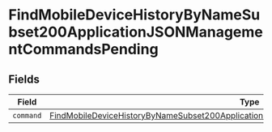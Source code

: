 # FindMobileDeviceHistoryByNameSubset200ApplicationJSONManagementCommandsPending


## Fields

| Field                                                                                                                                                                                                     | Type                                                                                                                                                                                                      | Required                                                                                                                                                                                                  | Description                                                                                                                                                                                               |
| --------------------------------------------------------------------------------------------------------------------------------------------------------------------------------------------------------- | --------------------------------------------------------------------------------------------------------------------------------------------------------------------------------------------------------- | --------------------------------------------------------------------------------------------------------------------------------------------------------------------------------------------------------- | --------------------------------------------------------------------------------------------------------------------------------------------------------------------------------------------------------- |
| `command`                                                                                                                                                                                                 | [FindMobileDeviceHistoryByNameSubset200ApplicationJSONManagementCommandsPendingCommand](../../models/operations/findmobiledevicehistorybynamesubset200applicationjsonmanagementcommandspendingcommand.md) | :heavy_minus_sign:                                                                                                                                                                                        | N/A                                                                                                                                                                                                       |